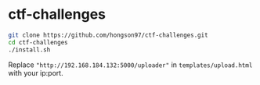 # ctf-challenges

```sh
git clone https://github.com/hongson97/ctf-challenges.git
cd ctf-challenges
./install.sh
```

Replace `"http://192.168.184.132:5000/uploader"` in `templates/upload.html` with your ip:port.
